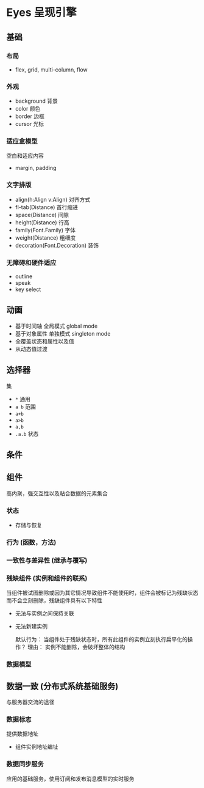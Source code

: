 # Eyes 呈现引擎














## 基础
### 布局
+ flex, grid, multi-column, flow

### 外观
+ background 背景
+ color 颜色
+ border 边框
+ cursor 光标

### 适应盒模型
空白和适应内容
+ margin, padding

### 文字排版
+ align(h:Align v:Align) 对齐方式
+ fl-tab(Distance) 首行缩进
+ space(Distance) 间隙
+ height(Distance) 行高
+ family(Font.Family) 字体
+ weight(Distance) 粗细度
+ decoration(Font.Decoration) 装饰

### 无障碍和硬件适应
+ outline
+ speak
+ key select

## 动画
+ 基于时间轴 全局模式 global mode
+ 基于对象属性 单独模式 singleton mode
+ 全覆盖状态和属性以及值
+ 从动态值过渡

## 选择器
集
+ `*` 通用
+ `a b` 范围
+ `a+b`
+ `a>b`
+ `a,b`
+ `.a.b` 状态

## 条件


## 组件
高内聚，强交互性以及粘合数据的元素集合
### 状态
+ 存储与恢复

### 行为 (函数，方法)

### 一致性与差异性 (继承与覆写)

### 残缺组件 (实例和组件的联系)
当组件被试图删除或因为其它情况导致组件不能使用时，组件会被标记为残缺状态而不会立刻删除，残缺组件具有以下特性
+ 无法与实例之间保持关联
+ 无法新建实例

    默认行为：  当组件处于残缺状态时，所有此组件的实例立刻执行扁平化的操作？
    理由：      实例不能删除，会破坏整体的结构

### 数据模型

## 数据一致 (分布式系统基础服务)
与服务器交流的途径

### 数据标志
提供数据地址
+ 组件实例地址编址

### 数据同步服务
应用的基础服务，使用订阅和发布消息模型的实时服务
<!--stackedit_data:
eyJoaXN0b3J5IjpbMTgyMzQzMjQ4NiwxNzI2OTEzODUyLDgwNz
UzNjUwMSw1MjMzMjY3OSwtMzIxMTM1NjI4LC0xNTk0MjEwMzAy
LC0xNzkzNzgxNzM4LC0xMTM0NjY3OTIyXX0=
-->